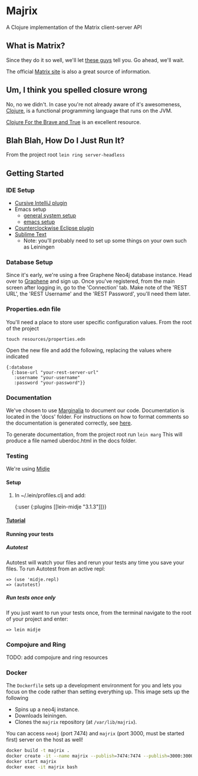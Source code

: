 # Majrix
A Clojure implementation of the Matrix client-server API

## What is Matrix?
Since they do it so well, we'll let [these guys](https://www.ruma.io/docs/matrix/) tell you. Go ahead, we'll wait.

The official [Matrix site](https://www.matrix.org) is also a great source of information.

## Um, I think you spelled closure wrong
No, no we didn't. In case you're not already aware of it's awesomeness, [Clojure](https://www.clojure.org), is a functional programming language that runs on the JVM.

[Clojure For the Brave and True](http://www.braveclojure.com) is an excellent resource.

## Blah Blah, How Do I Just Run It?
From the project root ```lein ring server-headless```

## Getting Started

### IDE Setup
- [Cursive IntelliJ plugin](https://cursive-ide.com/userguide/index.html)
- Emacs setup
  + [general system setup](http://www.braveclojure.com/getting-started/)
  + [emacs setup](www.braveclojure.com/basic-emacs/)
- [Counterclockwise Eclipse plugin](http://doc.ccw-ide.org/documentation.html)
- [Sublime Text](https://spin.atomicobject.com/2016/04/08/sublime-text-clojure/)
  + Note: you'll probably need to set up some things on your own such as Leiningen
  
### Database Setup
Since it's early, we're using a free Graphene Neo4j database instance. Head over to [Graphene](https://www.graphenedb.com) and sign up. Once you've registered, from the main screen after logging in, go to the 'Connection' tab. Make note of the 'REST URL', the 'REST Username' and the 'REST Password', you'll need them later.
  
### Properties.edn file
You'll need a place to store user specific configuration values. From the root of the project

    touch resources/properties.edn
    
Open the new file and add the following, replacing the values where indicated

    {:database
      {:base-url "your-rest-server-url"
       :username "your-username"
       :password "your-password"}}

### Documentation
We've chosen to use [Marginalia](https://github.com/gdeer81/marginalia) to document our code. Documentation is located in the
'docs' folder. For instructions on how to format comments so the documentation is generated correctly, see [here](gdeer81.github.io/marginalia/).  

To generate documentation, from the project root run `lein marg` This will produce a file named uberdoc.html in the docs folder.

### Testing

We're using [Midje](https://github.com/marick/Midje)

#### Setup
1) In ~/.lein/profiles.clj and add:

    {:user {:plugins [[lein-midje "3.1.3"]]}}

#### [Tutorial](https://github.com/marick/Midje/wiki/A-tutorial-introduction)

#### Running your tests

##### Autotest
Autotest will watch your files and rerun your tests any time you save your files.
To run Autotest from an active repl:

    => (use 'midje.repl)
    => (autotest)

##### Run tests once only
If you just want to run your tests once, from the terminal navigate to the root of
your project and enter:

    => lein midje

### Compojure and Ring
TODO: add compojure and ring resources 

### Docker
The `Dockerfile` sets up a development environment for you and lets you focus on
the code rather than setting everything up. This image sets up the following

- Spins up a neo4j instance.
- Downloads leiningen.
- Clones the `majrix` repository (at `/var/lib/majrix`).

You can access `neo4j` (port 7474) and `majrix` (port 3000, must be started
first) server on the host as well!

```sh
docker build -t majrix .
docker create -it --name majrix --publish=7474:7474 --publish=3000:3000 --volume=$HOME/neo4j/data:/data majrix
docker start majrix
docker exec -it majrix bash
```
